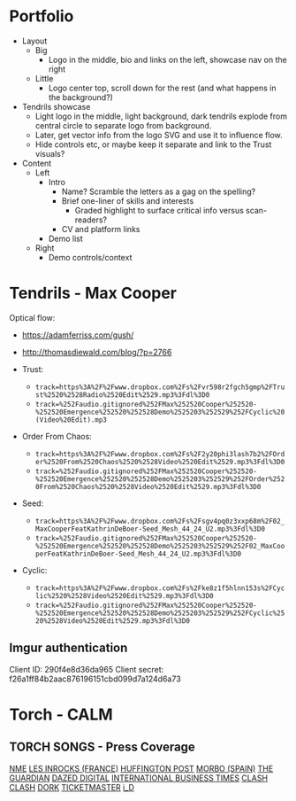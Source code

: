 # Portfolio

- Layout
    - Big
        - Logo in the middle, bio and links on the left, showcase nav on the right
    - Little
        - Logo center top, scroll down for the rest (and what happens in the background?)
- Tendrils showcase
    - Light logo in the middle, light background, dark tendrils explode from central circle to separate logo from background.
    - Later, get vector info from the logo SVG and use it to influence flow.
    - Hide controls etc, or maybe keep it separate and link to the Trust visuals?
- Content
    - Left
        - Intro
            - Name? Scramble the letters as a gag on the spelling?
            - Brief one-liner of skills and interests
                - Graded highlight to surface critical info versus scan-readers?
            - CV and platform links
        - Demo list
    - Right
        - Demo controls/context


# Tendrils - Max Cooper

Optical flow:
- https://adamferriss.com/gush/
- http://thomasdiewald.com/blog/?p=2766

- Trust:
    - `track=https%3A%2F%2Fwww.dropbox.com%2Fs%2Fvr598r2fgch5gmp%2FTrust%2520%2528Radio%2520Edit%2529.mp3%3Fdl%3D0`
    - `track=%252Faudio.gitignored%252FMax%252520Cooper%252520-%252520Emergence%252520%252528Demo%2525203%252529%252FCyclic%20(Video%20Edit).mp3`
- Order From Chaos:
    - `track=https%3A%2F%2Fwww.dropbox.com%2Fs%2F2y20phi3lash7b2%2FOrder%2520From%2520Chaos%2520%2528Video%2520Edit%2529.mp3%3Fdl%3D0`
    - `track=%252Faudio.gitignored%252FMax%252520Cooper%252520-%252520Emergence%252520%252528Demo%2525203%252529%252FOrder%2520From%2520Chaos%2520%2528Video%2520Edit%2529.mp3%3Fdl%3D0`
- Seed:
    - `track=https%3A%2F%2Fwww.dropbox.com%2Fs%2Fsgv4pq0z3xxp68m%2F02_MaxCooperFeatKathrinDeBoer-Seed_Mesh_44_24_U2.mp3%3Fdl%3D0`
    - `track=%252Faudio.gitignored%252FMax%252520Cooper%252520-%252520Emergence%252520%252528Demo%2525203%252529%252F02_MaxCooperFeatKathrinDeBoer-Seed_Mesh_44_24_U2.mp3%3Fdl%3D0`
- Cyclic:
    - `track=https%3A%2F%2Fwww.dropbox.com%2Fs%2Fke8z1f5hlnn153s%2FCyclic%2520%2528Video%2520Edit%2529.mp3%3Fdl%3D0`
    - `track=%252Faudio.gitignored%252FMax%252520Cooper%252520-%252520Emergence%252520%252528Demo%2525203%252529%252FCyclic%2520%2528Video%2520Edit%2529.mp3%3Fdl%3D0`


## Imgur authentication

Client ID: 290f4e8d36da965
Client secret: f26a1ff84b2aac876196151cbd099d7a124d6a73


# Torch - CALM

## TORCH SONGS - Press Coverage

[NME](http://www.nme.com/news/music/vaccines-justin-young-male-mental-health-calm-songs-1869249)
[LES INROCKS (FRANCE)](http://www.lesinrocks.com/2016/11/21/musique/blaenavon-reprend-everything-reminds-me-of-her-deliott-smith-bonne-cause-11881458/)
[HUFFINGTON POST](http://www.huffingtonpost.co.uk/james-scroggs/international-mens-day_b_13075130.html?utm_hp_ref=uk)
[MORBO (SPAIN)](https://ismorbo.com/years-years-hicieron-un-emotivo-cover-del-tema-both-sides-now-de-joni-mitchell/)
[THE GUARDIAN](https://www.theguardian.com/music/2016/nov/18/justin-young-olly-alexander-calm-campaign-against-living-miserably-songs-hope)
[DAZED DIGITAL](http://www.dazeddigital.com/music/article/33783/1/years-years-cover-joni-mitchell-for-mental-health-campaign)
[INTERNATIONAL BUSINESS TIMES](http://www.ibtimes.co.uk/frank-turner-years-years-vaccines-light-international-mens-day-torch-songs-1592457)
[CLASH](http://www.clashmusic.com/news/blaenavon-cover-elliott-smith)
[CLASH](http://clashmusic.com/features/keep-calm-the-vaccines-justin-hayward-young)
[DORK](http://readdork.com/news/blaenavon-cover-elliott-smith-in-support-of-calm/)
[TICKETMASTER](http://blog.ticketmaster.co.uk/news/frank-turner-joins-years-years-vaccines-torch-songs-30062/)
[i_D](https://i-d.vice.com/en_us/article/listen-to-olly-alexanders-heartbreaking-cover-of-joni-mitchells-both-sides-now)
